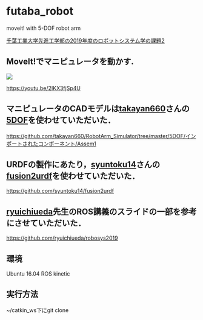 # futaba_robot
moveit! with 5-DOF robot arm

[千葉工業大学先進工学部の2019年度のロボットシステム学の課題2](https://ryuichiueda.github.io/robosys2019/lesson14.html#/5)

## MoveIt!でマニピュレータを動かす.

[![](https://img.youtube.com/vi/2IKX3fjSp4U/0.jpg)](https://youtu.be/2IKX3fjSp4U)

https://youtu.be/2IKX3fjSp4U

## マニピュレータのCADモデルは[takayan660](https://github.com/takayan660)さんの[5DOF](https://github.com/takayan660/RobotArm_Simulator/tree/master/5DOF/インポートされたコンポーネント/Assem1)を使わせていただいた．

https://github.com/takayan660/RobotArm_Simulator/tree/master/5DOF/インポートされたコンポーネント/Assem1

## URDFの製作にあたり，[syuntoku14](https://github.com/syuntoku14)さんの[fusion2urdf](https://github.com/syuntoku14/fusion2urdf)を使わせていただいた．

https://github.com/syuntoku14/fusion2urdf

## [ryuichiueda](https://github.com/ryuichiueda)先生のROS講義のスライドの一部を参考にさせていただいた．
https://github.com/ryuichiueda/robosys2019

## 環境
Ubuntu 16.04
ROS kinetic

## 実行方法

~/catkin_ws下にgit clone
